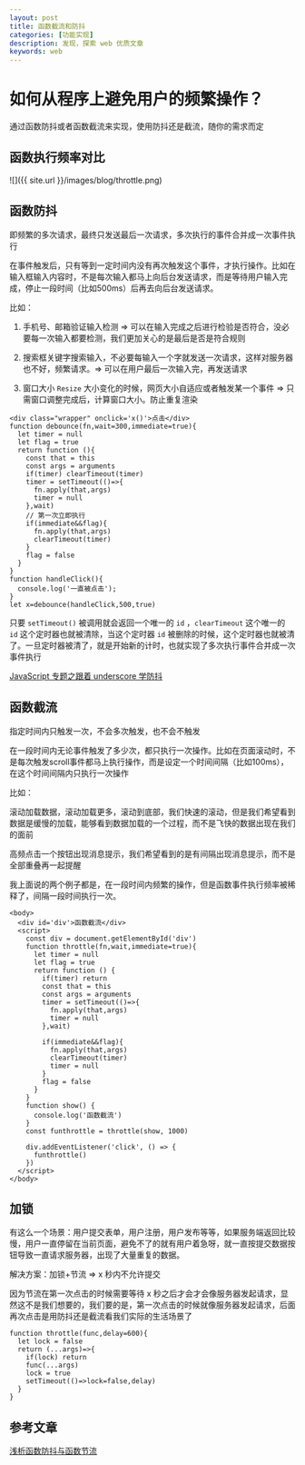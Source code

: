 ```yaml
---
layout: post
title: 函数截流和防抖
categories: [功能实现]
description: 发现，探索 web 优质文章
keywords: web
---
```


# 如何从程序上避免用户的频繁操作？
通过函数防抖或者函数截流来实现，使用防抖还是截流，随你的需求而定
## 函数执行频率对比

![]({{ site.url }}/images/blog/throttle.png)

## 函数防抖
即频繁的多次请求，最终只发送最后一次请求，多次执行的事件合并成一次事件执行

在事件触发后，只有等到一定时间内没有再次触发这个事件，才执行操作。比如在输入框输入内容时，不是每次输入都马上向后台发送请求，而是等待用户输入完成，停止一段时间（比如500ms）后再去向后台发送请求。

比如：

1. 手机号、邮箱验证输入检测 => 可以在输入完成之后进行检验是否符合，没必要每一次输入都要检测，我们更加关心的是最后是否是符合规则

2. 搜索框关键字搜索输入，不必要每输入一个字就发送一次请求，这样对服务器也不好，频繁请求。=> 可以在用户最后一次输入完，再发送请求

3. 窗口大小 `Resize` 大小变化的时候，网页大小自适应或者触发某一个事件 => 只需窗口调整完成后，计算窗口大小。防止重复渲染


```
<div class="wrapper" onclick='x()'>点击</div>
function debounce(fn,wait=300,immediate=true){
  let timer = null
  let flag = true
  return function (){
    const that = this
    const args = arguments
    if(timer) clearTimeout(timer)
    timer = setTimeout(()=>{
      fn.apply(that,args)
      timer = null
    },wait)
    // 第一次立即执行
    if(immediate&&flag){
      fn.apply(that,args)
      clearTimeout(timer)
    }
    flag = false
  }
}
function handleClick(){
  console.log('一直被点击');
}
let x=debounce(handleClick,500,true)
```

只要 `setTimeout()` 被调用就会返回一个唯一的 `id` ，`clearTimeout` 这个唯一的 `id` 这个定时器也就被清除，当这个定时器 `id` 被删除的时候，这个定时器也就被清了。一旦定时器被清了，就是开始新的计时，也就实现了多次执行事件合并成一次事件执行

[JavaScript 专题之跟着 underscore 学防抖](https://github.com/mqyqingfeng/Blog/issues/22)

## 函数截流
指定时间内只触发一次，不会多次触发，也不会不触发

在一段时间内无论事件触发了多少次，都只执行一次操作。比如在页面滚动时，不是每次触发scroll事件都马上执行操作，而是设定一个时间间隔（比如100ms），在这个时间间隔内只执行一次操作

比如：

滚动加载数据，滚动加载更多，滚动到底部，我们快速的滚动，但是我们希望看到数据是缓慢的加载，能够看到数据加载的一个过程，而不是飞快的数据出现在我们的面前

高频点击一个按钮出现消息提示，我们希望看到的是有间隔出现消息提示，而不是全部重叠再一起提醒

我上面说的两个例子都是，在一段时间内频繁的操作，但是函数事件执行频率被稀释了，间隔一段时间执行一次。

```
<body>
  <div id='div'>函数截流</div>
  <script>
    const div = document.getElementById('div')
    function throttle(fn,wait,immediate=true){
      let timer = null
      let flag = true
      return function () {
        if(timer) return
        const that = this
        const args = arguments
        timer = setTimeout(()=>{
          fn.apply(that,args)
          timer = null
        },wait)

        if(immediate&&flag){
          fn.apply(that,args)
          clearTimeout(timer)
          timer = null
        }
        flag = false
      }
    }
    function show() {
      console.log('函数截流')
    }
    const funthrottle = throttle(show, 1000)

    div.addEventListener('click', () => {
      funthrottle()
    })
  </script>
</body>
```


## 加锁

有这么一个场景：用户提交表单，用户注册，用户发布等等，如果服务端返回比较慢，用户一直停留在当前页面，避免不了的就有用户着急呀，就一直按提交数据按钮导致一直请求服务器，出现了大量重复的数据。

解决方案：加锁+节流 => x 秒内不允许提交

因为节流在第一次点击的时候需要等待 x 秒之后才会才会像服务器发起请求，显然这不是我们想要的，我们要的是，第一次点击的时候就像服务器发起请求，后面再次点击是用防抖还是截流看我们实际的生活场景了

```
function throttle(func,delay=600){
  let lock = false
  return (...args)=>{
    if(lock) return
    func(...args)
    lock = true
    setTimeout(()=>lock=false,delay)
  }
}
```

## 参考文章

[浅析函数防抖与函数节流](https://www.jianshu.com/p/f9f6b637fd6c)
